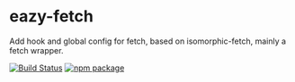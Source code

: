 # eazy-fetch
Add hook and global config for fetch, based on isomorphic-fetch, mainly a fetch wrapper.

[![Build Status](https://travis-ci.org/likun7981/easy-fetch.svg?branch=master)](https://travis-ci.org/likun7981/easy-fetch)
[![npm package](https://img.shields.io/npm/v/@likun7981/easy-fetch.svg)](https://www.npmjs.com/package/@likun7981/easy-fetch) 